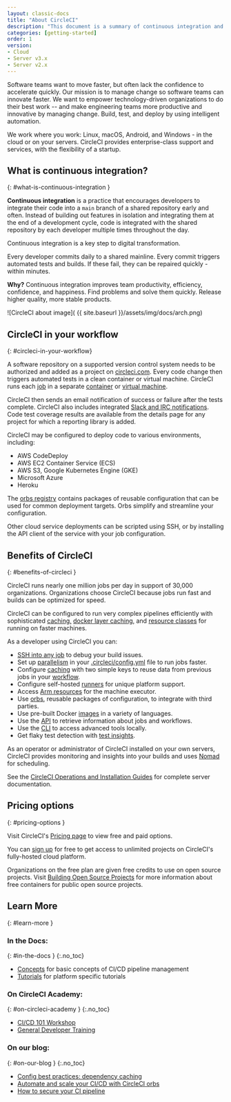 ```yaml
---
layout: classic-docs
title: "About CircleCI"
description: "This document is a summary of continuous integration and how CircleCI enables engineering teams with automation. CircleCI automates your software builds, tests, and deployments."
categories: [getting-started]
order: 1
version:
- Cloud
- Server v3.x
- Server v2.x
---
```


Software teams want to move faster, but often lack the confidence to accelerate quickly. Our mission is to manage change so software teams can innovate faster. We want to empower technology-driven organizations to do their best work -- and make engineering teams more productive and innovative by managing change. Build, test, and deploy by using intelligent automation.

We work where you work: Linux, macOS, Android, and Windows - in the cloud or on your servers. CircleCI provides enterprise-class support and services, with the flexibility of a startup.

## What is continuous integration?
{: #what-is-continuous-integration }

**Continuous integration** is a practice that encourages developers to integrate their code into a `main` branch of a shared repository early and often. Instead of building out features in isolation and integrating them at the end of a development cycle, code is integrated with the shared repository by each developer multiple times throughout the day.

Continuous integration is a key step to digital transformation.

Every developer commits daily to a shared mainline. Every commit triggers automated tests and builds. If these fail, they can be repaired quickly - within minutes.

**Why?** Continuous integration improves team productivity, efficiency, confidence, and happiness. Find problems and solve them quickly. Release higher quality, more stable products.

![CircleCI about image]( {{ site.baseurl }}/assets/img/docs/arch.png)

## CircleCI in your workflow
{: #circleci-in-your-workflow}

A software repository on a supported version control system needs to be authorized and added as a project on [circleci.com](https://circleci.com). Every code change then triggers automated tests in a clean container or virtual machine. CircleCI runs each [job]({{site.baseurl}}/2.0/glossary/#job) in a separate [container]({{site.baseurl}}/2.0/glossary/#container) or [virtual machine](https://circleci.com/developer/images?imageType=machine).

CircleCI then sends an email notification of success or failure after the tests complete. CircleCI also includes integrated [Slack and IRC notifications]({{site.baseurl}}/2.0/notifications). Code test coverage results are available from the details page for any project for which a reporting library is added.

CircleCI may be configured to deploy code to various environments, including:
- AWS CodeDeploy
- AWS EC2 Container Service (ECS)
- AWS S3, Google Kubernetes Engine (GKE)
- Microsoft Azure
- Heroku

The [orbs registry](https://circleci.com/developer/orbs) contains packages of reusable configuration that can be used for common deployment targets. Orbs simplify and streamline your configuration.

Other cloud service deployments can be scripted using SSH, or by installing the API client of the service with your job configuration.

## Benefits of CircleCI
{: #benefits-of-circleci }

CircleCI runs nearly one million jobs per day in support of 30,000 organizations. Organizations choose CircleCI because jobs run fast and builds can be optimized for speed.

CircleCI can be configured to run very complex pipelines efficiently with sophisticated [caching,]({{site.baseurl}}/2.0/caching/) [docker layer caching,]({{site.baseurl}}/2.0/docker-layer-caching/) and [resource classes]({{site.baseurl}}/2.0/optimizations/#resource-class) for running on faster machines.

As a developer using CircleCI you can:
- [SSH into any job]({{site.baseurl}}/2.0/ssh-access-jobs/) to debug your build issues.
- Set up [parallelism]({{site.baseurl}}/2.0/parallelism-faster-jobs/) in your [.circleci/config.yml]({{site.baseurl}}/2.0/configuration-reference/) file to run jobs faster.
- Configure [caching]({{site.baseurl}}/2.0/caching/) with two simple keys to reuse data from previous jobs in your [workflow]({{site.baseurl}}/2.0/workflows/).
- Configure self-hosted [runners]({{site.baseurl}}/2.0/runner-overview/) for unique platform support.
- Access [Arm resources]({{site.baseurl}}/2.0/arm-resources/) for the machine executor.
- Use [orbs]({{site.baseurl}}/2.0/orb-intro/), reusable packages of configuration, to integrate with third parties.
- Use pre-built Docker [images]({{site.baseurl}}/2.0/circleci-images/) in a variety of languages.
- Use the [API](https://circleci.com/docs/api/v2/) to retrieve information about jobs and workflows.
- Use the [CLI]({{site.baseurl}}/2.0/local-cli/) to access advanced tools locally.
- Get flaky test detection with [test insights]({{site.baseurl}}/2.0/insights-tests/).

As an operator or administrator of CircleCI installed on your own servers, CircleCI provides monitoring and insights into your builds and uses [Nomad](https://www.nomadproject.io/) for scheduling.

See the [CircleCI Operations and Installation Guides]({{site.baseurl}}/2.0/server-3-overview/) for complete server documentation.

## Pricing options
{: #pricing-options }

Visit CircleCI's [Pricing page](https://circleci.com/pricing/) to view free and paid options.

You can [sign up](https://circleci.com/signup/) for free to get access to unlimited projects on CircleCI's fully-hosted cloud platform.

Organizations on the free plan are given free credits to use on open source projects. Visit [Building Open Source Projects]({{site.baseurl}}/2.0/oss/) for more information about free containers for public open source projects.

## Learn More
{: #learn-more }

### In the Docs:
{: #in-the-docs }
{:.no_toc}
- [Concepts]({{site.baseurl}}/2.0/concepts/) for basic concepts of CI/CD pipeline management
- [Tutorials]({{site.baseurl}}/2.0/tutorials/ ) for platform specific tutorials

### On CircleCI Academy:
{: #on-circleci-academy }
{:.no_toc}
- [CI/CD 101 Workshop](https://academy.circleci.com/cicd-basics?access_code=public-2021)
- [General Developer Training](https://academy.circleci.com/general-developer-training?access_code=public-2021)

### On our blog:
{: #on-our-blog }
{:.no_toc}
- [Config best practices: dependency caching](https://circleci.com/blog/config-best-practices-dependency-caching/)
- [Automate and scale your CI/CD with CircleCI orbs](https://circleci.com/blog/automate-and-scale-your-ci-cd-with-circleci-orbs/)
- [How to secure your CI pipeline](https://circleci.com/blog/secure-ci-pipeline/)
